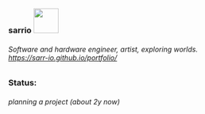 ### sarrio <img src="https://i.imgur.com/7hHftuR.gif" width=50 height=50>
###### Software and hardware engineer, artist, exploring worlds. <br> https://sarr-io.github.io/portfolio/

### Status: 
###### planning a project (about 2y now)
